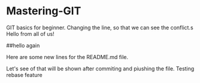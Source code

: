 # Mastering-GIT
GIT basics for beginner. Changing the line, so that we can see the conflict.s
Hello from all of us!
 
##hello again

Here are some new lines for the README.md file. 

Let's see of that will be shown after commiting and piushing the file.
Testing rebase feature
